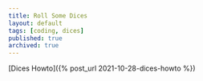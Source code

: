 ```yaml
---
title: Roll Some Dices
layout: default
tags: [coding, dices]
published: true
archived: true
---
```

[Dices Howto]({% post_url 2021-10-28-dices-howto %})

<script type="module" src="/assets/js/dice/main.js"/>
